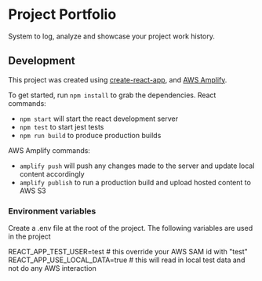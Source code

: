 # Project Portfolio

System to log, analyze and showcase your project work history.

## Development

This project was created using [create-react-app](https://reactjs.org/docs/create-a-new-react-app.html), and [AWS Amplify](https://aws-amplify.github.io/).

To get started, run `npm install` to grab the dependencies.
React commands:

- `npm start` will start the react development server
- `npm test` to start jest tests
- `npm run build` to produce production builds

AWS Amplify commands:

- `amplify push` will push any changes made to the server and update local content accordingly
- `amplify publish` to run a production build and upload hosted content to AWS S3

### Environment variables

Create a .env file at the root of the project. The following variables are used in the project

REACT_APP_TEST_USER=test # this override your AWS SAM id with "test"
REACT_APP_USE_LOCAL_DATA=true # this will read in local test data and not do any AWS interaction
